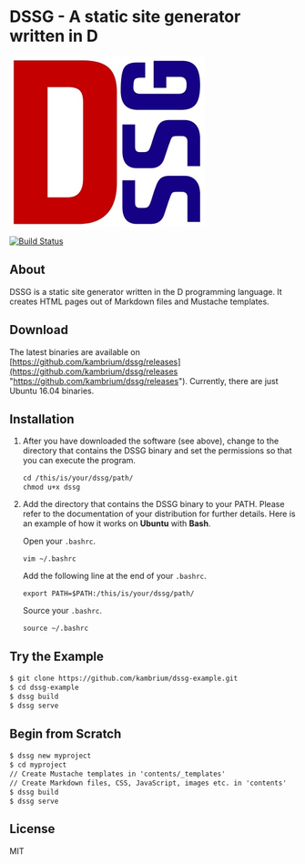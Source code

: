DSSG - A static site generator written in D
===========================================

![DSSG logo](dssg-logo.jpg)

[![Build Status](https://travis-ci.org/kambrium/dssg.svg?branch=master)](https://travis-ci.org/kambrium/dssg)

About
-----
DSSG is a static site generator written in the D programming language. It creates HTML pages out of Markdown files and Mustache templates.

Download
--------
The latest binaries are available on [https://github.com/kambrium/dssg/releases](https://github.com/kambrium/dssg/releases "https://github.com/kambrium/dssg/releases"). Currently, there are just Ubuntu 16.04 binaries.

Installation
------------
1. After you have downloaded the software (see above), change to the directory that contains the DSSG binary and set the permissions so that you can execute the program.

    ```
    cd /this/is/your/dssg/path/
    chmod u+x dssg
    ```

2. Add the directory that contains the DSSG binary to your PATH. Please refer to the documentation of your distribution for further details. Here is an example of how it works on **Ubuntu** with **Bash**.

    Open your `.bashrc`.

    ```
    vim ~/.bashrc
    ```
    
    Add the following line at the end of your `.bashrc`.

    ```
    export PATH=$PATH:/this/is/your/dssg/path/
    ```

    Source your `.bashrc`.

    ```
    source ~/.bashrc
    ```

Try the Example
---------------
```shell
$ git clone https://github.com/kambrium/dssg-example.git
$ cd dssg-example
$ dssg build
$ dssg serve
```

Begin from Scratch
------------------
```shell
$ dssg new myproject
$ cd myproject
// Create Mustache templates in 'contents/_templates'
// Create Markdown files, CSS, JavaScript, images etc. in 'contents'
$ dssg build
$ dssg serve
```

License
-------
MIT